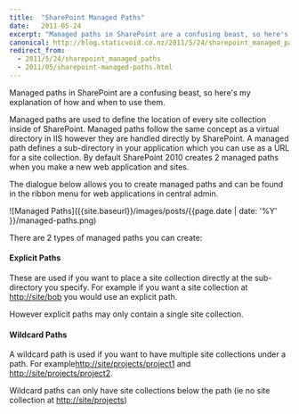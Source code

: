 ```yaml
---
title:  "SharePoint Managed Paths"
date:   2011-05-24
excerpt: "Managed paths in SharePoint are a confusing beast, so here's my explanation of how and when to use them."
canonical: http://blog.staticvoid.co.nz/2011/5/24/sharepoint_managed_paths
redirect_from:
  - 2011/5/24/sharepoint_managed_paths
  - 2011/05/sharepoint-managed-paths.html
---
```

Managed paths in SharePoint are a confusing beast, so here's my explanation of how and when to use them.

Managed paths are used to define the location of every site collection inside of SharePoint. Managed paths follow the same concept as a virtual directory in IIS however they are handled directly by SharePoint. A managed path defines a sub-directory in your application which you can use as a URL for a site collection. By default SharePoint 2010 creates 2 managed paths when you make a new web application and sites.

The dialogue below allows you to create managed paths and can be found in the ribbon menu for web applications in central admin.

![Managed Paths]({{site.baseurl}}/images/posts/{{page.date | date: '%Y' }}/managed-paths.png)

There are 2 types of managed paths you can create:

#### Explicit Paths
These are used if you want to place a site collection directly at the sub-directory you specify. For example if you want a site collection at [http://site/bob](#) you would use an explicit path.

However explicit paths may only contain a single site collection.

#### Wildcard Paths
A wildcard path is used if you want to have multiple site collections under a path. For example[http://site/projects/project1](#) and [http://site/projects/project2](#).

Wildcard paths can only have site collections below the path (ie no site collection at [http://site/projects](#))
